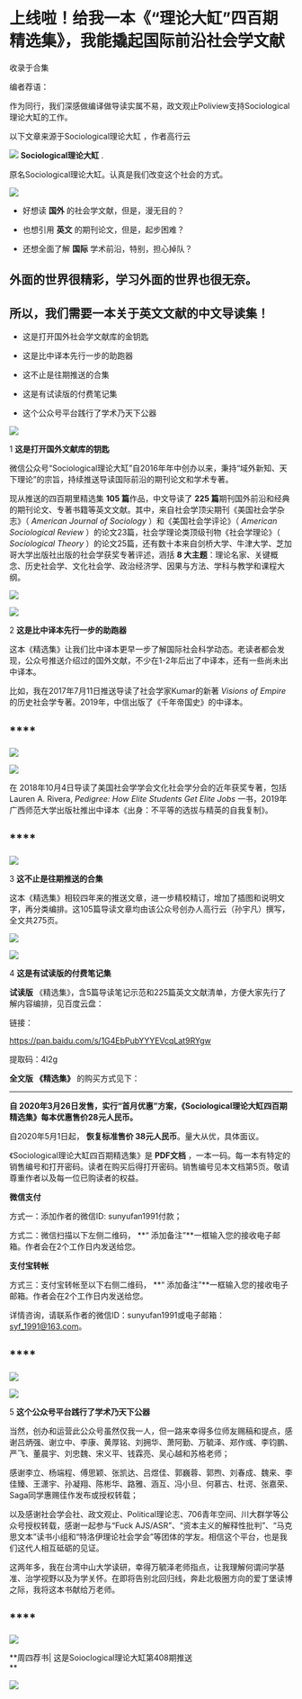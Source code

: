 # 上线啦！给我一本《“理论大缸”四百期精选集》，我能撬起国际前沿社会学文献


收录于合集

编者荐语：

作为同行，我们深感做编译做导读实属不易，政文观止Poliview支持Sociological理论大缸的工作。

以下文章来源于Sociological理论大缸 ，作者高行云

![](/images/322/2.png) **Sociological理论大缸** .

原名Sociological理论大缸。认真是我们改变这个社会的方式。

  

![](/images/322/3.png)

  

  * 好想读 **国外** 的社会学文献，但是，漫无目的？

  * 也想引用 **英文** 的期刊论文，但是，起步困难？

  * 还想全面了解 **国际** 学术前沿，特别，担心掉队？

##  **外面的世界很精彩，学习外面的世界也很无奈。**

##  **所以，我们需要一本关于英文文献的中文导读集！**

  * 这是打开国外社会学文献库的金钥匙

  * 这是比中译本先行一步的助跑器

  * 这不止是往期推送的合集

  * 这是有试读版的付费笔记集

  * 这个公众号平台践行了学术乃天下公器  

  

![](/images/322/4.png)

  

1  **这是打开国外文献库的钥匙**

  

微信公众号“Sociological理论大缸”自2016年年中创办以来，秉持“域外新知、天下理论”的宗旨，持续推送导读国际前沿的期刊论文和学术专著。

现从推送的四百期里精选集 **105 篇**作品，中文导读了 **225
篇**期刊国外前沿和经典的期刊论文、专著书籍等英文文献。其中，来自社会学顶尖期刊《美国社会学杂志》（ _American Journal of
Sociology_ ）和《美国社会学评论》（ _American Sociological Review_
）的论文23篇，社会学理论类顶级刊物《社会学理论》（ _Sociological Theory_
）的论文25篇，还有数十本来自剑桥大学、牛津大学、芝加哥大学出版社出版的社会学获奖专著评述，涵括 **8
大主题**：理论名家、关键概念、历史社会学、文化社会学、政治经济学、因果与方法、学科与教学和课程大纲。

  

![](/images/322/5.png)

![](/images/322/6.png)

  

  

2  **这是比中译本先行一步的助跑器**

  

这本《精选集》让我们比中译本更早一步了解国际社会科学动态。老读者都会发现，公众号推送介绍过的国外文献，不少在1-2年后出了中译本，还有一些尚未出中译本。

比如，我在2017年7月11日推送导读了社会学家Kumar的新著 _Visions of Empire_
的历史社会学专著。2019年，中信出版了《千年帝国史》的中译本。

  

  

##  ****

![](/images/322/7.png)

![](/images/322/8.png)

  

  

在 2018年10月4日导读了美国社会学学会文化社会学分会的近年获奖专著，包括 Lauren A. Rivera, _Pedigree: How Elite
Students Get Elite Jobs_ 一书，2019年广西师范大学出版社推出中译本《出身：不平等的选拔与精英的自我复制》。

  

  

##  ****

![](/images/322/9.png)

  

  

3 **这不止是往期推送的合集**

  

这本《精选集》相较四年来的推送文章，进一步精校精订，增加了插图和说明文字，再分类编排。这105篇导读文章均由该公众号创办人高行云（孙宇凡）撰写，全文共275页。

  

  

![](/images/322/10.png)

![](/images/322/11.png)

  

  

  

4  **这是有试读版的付费笔记集**

  

  

 **试读版** 《精选集》，含5篇导读笔记示范和225篇英文文献清单，方便大家先行了解内容编排，见百度云盘：

  

链接：

https://pan.baidu.com/s/1G4EbPubYYYEVcqLat9RYgw

提取码：4l2g

**全文版** **《精选集》** 的购买方式见下：

 ****

**自 2020年3月26日发售，实行“首月优惠”方案，《Sociological理论大缸四百期精选集》每本优惠售价28元人民币。**

  

自2020年5月1日起， **恢复标准售价 38元人民币**。量大从优，具体面议。

《Sociological理论大缸四百期精选集》是 **PDF文档**
，一本一码。每一本有特定的销售编号和打开密码。读者在购买后得打开密码。销售编号见本文档第5页。敬请尊重作者以及每一位已购读者的权益。

**微信支付**

方式一：添加作者的微信ID: sunyufan1991付款；

方式二：微信扫描以下左侧二维码， **“ 添加备注”**一框输入您的接收电子邮箱。作者会在2个工作日内发送给您。

  

**支付宝转帐**

方式三：支付宝转帐至以下右侧二维码， **“ 添加备注”**一框输入您的接收电子邮箱。作者会在2个工作日内发送给您。

  

详情咨询，请联系作者的微信ID：sunyufan1991或电子邮箱：syf_1991@163.com。

  

  

##  ****

![](/images/322/12.png)

![](/images/322/13.png)

  

  

5 **这个公众号平台践行了学术乃天下公器**

  

当然，创办和运营此公众号虽然仅我一人，但一路来幸得多位师友赐稿和提点，感谢吕炳强、谢立中、李康、黄厚铭、刘拥华、萧阿勤、万毓泽、郑作彧、李钧鹏、严飞、董晨宇、刘忠魏、宋义平、钱霖亮、吴心越和苏格老师；

感谢李立、杨端程、傅思颖、张凯达、吕煜佳、郭巍蓉、郭煦、刘春成、魏来、李佳臻、王潇宇、孙凝翔、陈彬华、路雅、涵互、冯小旦、何慕古、杜谔、张嘉荣、Saga同学惠赐佳作发布或授权转载；

以及感谢社会学会社、政文观止、Political理论志、706青年空间、川大群学等公众号授权转载，感谢一起参与“Fuck
AJS/ASR”、“资本主义的解释性批判”、“马克思文本”读书小组和“特洛伊理论社会学会”等团体的学友。相信这个平台，也是我们这代人相互砥砺的见证。

这两年多，我在台湾中山大学读研，幸得万毓泽老师指点，让我理解何谓问学基准、治学视野以及为学关怀。在即将告别北回归线，奔赴北极圈方向的爱丁堡读博之际，我将这本书献给万老师。

  

##  ****

![](/images/322/14.png)

  

  

  

 **周四荐书| 这是Soioclogical理论大缸第408期推送  
**

  

  

![](/images/322/15.png)

  

